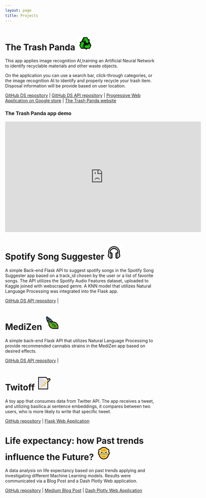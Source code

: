 ```yaml
---
layout: page
title: Projects
---
```


# The Trash Panda ![](/img/Capture1.PNG)

This app applies image recognition AI,training an Artificial Neural Network to identify recyclable materials and other waste objects.

On the application you can use a search bar, click-through categories, or the image recognition AI to identify and properly recycle your trash item. Disposal information will be provide based on user location.  

<a href="https://github.com/VeraMendes/trashpanda-ds/" target="_blank">GitHub DS repository</a> | <a href="https://github.com/VeraMendes/trashpanda-ds-api" target="_blank">GitHub DS API repository</a> | <a href="https://play.google.com/store/apps/details?id=com.thetrashpanda.twa" target="_blank">Progressive Web Application on Google store</a> | <a href="https://thetrashpanda.com" target="_blank">The Trash Panda website</a>

### **The Trash Panda app demo** 
<iframe width="640" height="360" src="https://www.youtube.com/embed/YbEzwob7PLw" frameborder="0" allow="accelerometer; autoplay; encrypted-media; gyroscope; picture-in-picture" allowfullscreen></iframe>



# Spotify Song Suggester ![](/img/Capture2.PNG)

A simple Back-end Flask API to suggest spotify songs in the Spotify Song Suggester app based on a track_id chosen by the user or a list of favorite songs. The API utilizes the Spotify Audio Features dataset, uploaded to Kaggle joined with webscraped genre. A KNN model that utilizes Natural Language Processing was integrated into the Flask app.

<a href="https://github.com/Build-Week-Spotify-Song-Suggester-1/Data-science" target="_blank">GitHub DS API repository</a> |



# MediZen ![](/img/Capture3.PNG)

A simple back-end Flask API that utilizes Natural Language Processing to provide recommended cannabis strains in the MediZen app based on desired effects.

<a href="https://github.com/VeraMendes/medizen_ds_api" target="_blank">GitHub DS API repository</a> |



# Twitoff ![](/img/Capture4.PNG)

A toy app that consumes data from Twitter API. The app receives a tweet, and utilizing basilica.ai sentence embeddings, it compares between two users, who is more likely to write that specific tweet.

<a href="https://github.com/VeraMendes/veramendes-twitoff" target="_blank">GitHub repository</a> | <a href="https://veramendes-twitoff.herokuapp.com/" target="_blank">Flask Web Application</a>



# Life expectancy: how Past trends influence the Future? ![](/img/Capture5.PNG)

A data analysis on life expectancy based on past trends applying and investigating different Machine Learning models. Results were communicated via a Blog Post and a Dash Plotly Web application.

<a href="https://github.com/VeraMendes/Life-expectancy-project" target="_blank">GitHub repository</a> | <a href="https://medium.com/@veramendes10/life-expectancy-how-past-trends-influences-the-future-4e0dc2a3c4fd" target="_blank">Medium Blog Post</a> | <a href="https://life-expectancy-project.herokuapp.com/" target="_blank">Dash Plotly Web Application</a>
